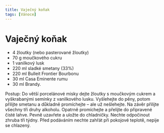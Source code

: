 ```yaml
---
title: Vaječný koňak
tags: [Vánoce]
---
```


# Vaječný koňak

* 4 žloutky (nebo pasterované žloutky)
* 70 g moučkového cukru
* 1 vanilkový lusk
* 220 ml sladké smetany (33%)
* 220 ml Bulleit Frontier Bourbonu
* 30 ml Casa Eminente rumu
* 30 ml Brandy.

Postup: Do větší porcelánové misky dejte žloutky s moučkovým cukrem a vyškrabanými 
semínky z vanilkového lusku. Vyšlehejte do pěny, potom přilijte smetanu a 
důkladně promíchejte – ale už nešlehejte. Na závěr přilijte všechny 
tři druhy alkoholu. Opatrně promíchejte a přelijte do připravené čisté lahve.
Pevně uzavřete a uložte do chladničky. Nechte odpočinout zhruba tři týdny.
Před podáváním nechte zahřát při pokojové teplotě, nepije se chlazený.